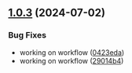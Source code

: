 ## [1.0.3](https://github.com/evanmcpheron/delete_me/compare/v1.0.2...v1.0.3) (2024-07-02)


### Bug Fixes

* working on workflow ([0423eda](https://github.com/evanmcpheron/delete_me/commit/0423eda158625679e2c4dcb8ae43138dea424860))
* working on workflow ([29014b4](https://github.com/evanmcpheron/delete_me/commit/29014b42e0b69a6b2794b82193820d4cf19048c9))

